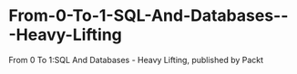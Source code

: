 # From-0-To-1-SQL-And-Databases---Heavy-Lifting
From 0 To 1:SQL And Databases - Heavy Lifting, published by Packt
